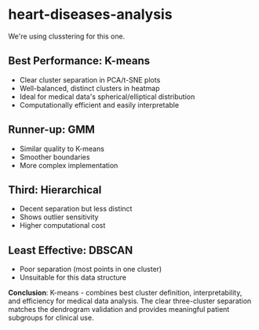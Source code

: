 # heart-diseases-analysis
 We're using clusstering for this one.
 
## Best Performance: K-means

- Clear cluster separation in PCA/t-SNE plots
- Well-balanced, distinct clusters in heatmap
- Ideal for medical data's spherical/elliptical distribution
- Computationally efficient and easily interpretable

## Runner-up: GMM

- Similar quality to K-means
- Smoother boundaries
- More complex implementation

## Third: Hierarchical

- Decent separation but less distinct
- Shows outlier sensitivity
- Higher computational cost

## Least Effective: DBSCAN

- Poor separation (most points in one cluster)
- Unsuitable for this data structure

**Conclusion**: K-means - combines best cluster definition, interpretability, and efficiency for medical data analysis. The clear three-cluster separation matches the dendrogram validation and provides meaningful patient subgroups for clinical use.
